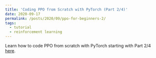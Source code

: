 ```yaml
---
title: 'Coding PPO from Scratch with PyTorch (Part 2/4)'
date: 2020-09-17
permalink: /posts/2020/09/ppo-for-beginners-2/
tags:
  - tutorial
  - reinforcement learning
---
```


Learn how to code PPO from scratch with PyTorch starting with Part 2/4 [here](https://medium.com/@eyyu/coding-ppo-from-scratch-with-pytorch-part-2-4-f9d8b8aa938a).

